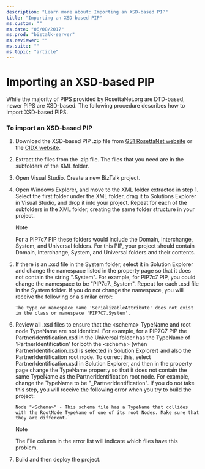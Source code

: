```yaml
---
description: "Learn more about: Importing an XSD-based PIP"
title: "Importing an XSD-based PIP"
ms.custom: ""
ms.date: "06/08/2017"
ms.prod: "biztalk-server"
ms.reviewer: ""
ms.suite: ""
ms.topic: "article"
---
```

# Importing an XSD-based PIP
While the majority of PIPS provided by RosettaNet.org are DTD-based, newer PIPS are XSD-based. The following procedure describes how to import XSD-based PIPS.

### To import an XSD-based PIP

1. Download the XSD-based PIP .zip file from [GS1 RosettaNet website](https://www.gs1us.org/resources/rosettanet) or the [CIDX website](https://oagi.org/pages/chem-estandards). 

1. Extract the files from the .zip file. The files that you need are in the subfolders of the XML folder.

2.  Open Visual Studio. Create a new BizTalk project.

3.  Open Windows Explorer, and move to the XML folder extracted in step 1. Select the first folder under the XML folder, drag it to Solutions Explorer in Visual Studio, and drop it into your project. Repeat for each of the subfolders in the XML folder, creating the same folder structure in your project.

    > [!NOTE]
    >  For a PIP7c7 PIP these folders would include the Domain, Interchange, System, and Universal folders. For this PIP, your project should contain Domain, Interchange, System, and Universal folders and their contents.

4.  If there is an .xsd file in the System folder, select it in Solution Explorer and change the namespace listed in the property page so that it does not contain the string ".System". For example, for PIP7c7 PIP, you could change the namespace to be "PIP7c7._System". Repeat for each .xsd file in the System folder. If you do not change the namespace, you will receive the following or a similar error:

    ```
    The type or namespace name 'SerializableAttribute' does not exist in the class or namespace 'PIP7C7.System'.
    ```

5.  Review all .xsd files to ensure that the \<schema\> TypeName and root node TypeName are not identical. For example, for a PIP7C7 PIP the PartnerIdentification.xsd in the Universal folder has the TypeName of 'PartnerIdentification' for both the \<schema\> (when PartnerIdentification.xsd is selected in Solution Explorer) and also the PartnerIdentification root node. To correct this, select PartnerIdentification.xsd in Solution Explorer, and then in the property page change the TypeName property so that it does not contain the same TypeName as the PartnerIdentification root node. For example, change the TypeName to be "_PartnerIdentification". If you do not take this step, you will receive the following error when you try to build the project:

    ```
    Node "<Schema>" - This schema file has a TypeName that collides with the RootNode TypeName of one of its root Nodes. Make sure that they are different.
    ```

    > [!NOTE]
    >  The File column in the error list will indicate which files have this problem.

6.  Build and then deploy the project.
